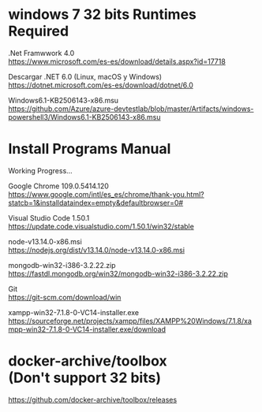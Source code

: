 # windows 7 32 bits Runtimes Required


.Net Framwwork 4.0 <br>
https://www.microsoft.com/es-es/download/details.aspx?id=17718

Descargar .NET 6.0 (Linux, macOS y Windows) <br>
https://dotnet.microsoft.com/es-es/download/dotnet/6.0

Windows6.1-KB2506143-x86.msu <br>
https://github.com/Azure/azure-devtestlab/blob/master/Artifacts/windows-powershell3/Windows6.1-KB2506143-x86.msu


# Install Programs Manual

Working Progress...

Google Chrome 109.0.5414.120 <br>
https://www.google.com/intl/es_es/chrome/thank-you.html?statcb=1&installdataindex=empty&defaultbrowser=0#

Visual Studio Code 1.50.1 <br>
https://update.code.visualstudio.com/1.50.1/win32/stable

node-v13.14.0-x86.msi <br>
https://nodejs.org/dist/v13.14.0/node-v13.14.0-x86.msi

mongodb-win32-i386-3.2.22.zip <br>
https://fastdl.mongodb.org/win32/mongodb-win32-i386-3.2.22.zip

Git <br>
https://git-scm.com/download/win

xampp-win32-7.1.8-0-VC14-installer.exe <br>
https://sourceforge.net/projects/xampp/files/XAMPP%20Windows/7.1.8/xampp-win32-7.1.8-0-VC14-installer.exe/download

# docker-archive/toolbox <br> (Don't support 32 bits)
https://github.com/docker-archive/toolbox/releases
